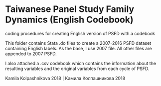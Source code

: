 # Taiwanese  Panel Study Family Dynamics (English Codebook)
coding procedures for creating English version of PSFD with a codebook

This folder contains Stata .do files to create a 2007-2016 PSFD dataset containing English labels.
As the base, I use 2007 file. All other files are appended to 2007 PSFD.

I also attached a .csv codebook which contains the information about the resulting variables and the original variables from each cycle of PSFD.

Kamila Kolpashnikova 2018 | Камила Колпашникова 2018
